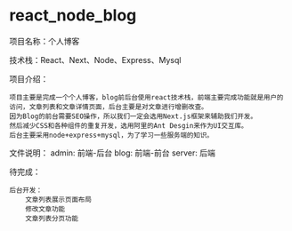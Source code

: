 # react_node_blog
项目名称：个人博客

技术栈：React、Next、Node、Express、Mysql

项目介绍：

    项目主要是完成一个个人博客，blog前后台使用react技术栈，前端主要完成功能就是用户的访问，文章列表和文章详情页面，后台主要是对文章进行增删改查。
    因为Blog的前台需要SEO操作，所以我们一定会选用Next.js框架来辅助我们开发。
    然后减少CSS和各种组件的重复开发，选用阿里的Ant Desgin来作为UI交互库。
    后台主要采用node+express+mysql，为了学习一些服务端的知识。

文件说明：
    admin: 前端-后台
    blog: 前端-前台
    server: 后端

待完成：

    后台开发：
        文章列表展示页面布局
        修改文章功能
        文章列表分页功能
